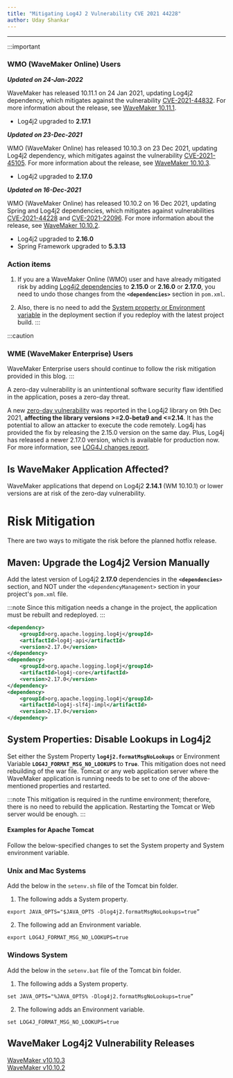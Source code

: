 ```yaml
---
title: "Mitigating Log4J 2 Vulnerability CVE 2021 44228"
author: Uday Shankar
---
```

---

:::important
### WMO (WaveMaker Online) Users 

***Updated on 24-Jan-2022***

WaveMaker has released 10.11.1 on 24 Jan 2021, updating Log4j2 dependency, which mitigates against the vulnerability [CVE-2021-44832](https://cve.mitre.org/cgi-bin/cvename.cgi?name=CVE-2021-44832). For more information about the release, see [WaveMaker 10.11.1](/learn/wavemaker-release-notes/v10-11-1).

- Log4j2 upgraded to **2.17.1**

***Updated on 23-Dec-2021***

WMO (WaveMaker Online) has released 10.10.3 on 23 Dec 2021, updating Log4j2 dependency, which mitigates against the vulnerability [CVE-2021-45105](https://nvd.nist.gov/vuln/detail/CVE-2021-45105). For more information about the release, see [WaveMaker 10.10.3](/learn/wavemaker-release-notes/v10-10-3).

- Log4j2 upgraded to **2.17.0**

***Updated on 16-Dec-2021***

WMO (WaveMaker Online) has released 10.10.2 on 16 Dec 2021, updating Spring and Log4j2 dependencies, which mitigates against vulnerabilities [CVE-2021-44228](https://nvd.nist.gov/vuln/detail/CVE-2021-44228) and [CVE-2021-22096](https://nvd.nist.gov/vuln/detail/CVE-2021-22096). For more information about the release, see [WaveMaker 10.10.2](/learn/wavemaker-release-notes/v10-10-2).


- Log4j2 upgraded to **2.16.0**
- Spring Framework upgraded to **5.3.13**

### Action items

1. If you are a WaveMaker Online (WMO) user and have already mitigated risk by adding [Log4j2 dependencies](#maven-upgrade-the-log4j2-version-manually) to **2.15.0** or **2.16.0** or **2.17.0**, you need to undo those changes from the **`<dependencies>`** section in `pom.xml`. 

2. Also, there is no need to add the [System property or Environment variable](#system-properties-disable-lookups-in-log4j2) in the deployment section if you redeploy with the latest project build.
:::

:::caution
### WME (WaveMaker Enterprise) Users 

WaveMaker Enterprise users should continue to follow the risk mitigation provided in this blog.
:::

A zero-day vulnerability is an unintentional software security flaw identified in the application, poses a zero-day threat. 

A new [zero-day vulnerability](https://cve.mitre.org/cgi-bin/cvename.cgi?name=CVE-2021-44228) was reported in the Log4j2 library on 9th Dec 2021, **affecting the library versions >=2.0-beta9 and <=2.14**. It has the potential to allow an attacker to execute the code remotely. Log4j has provided the fix by releasing the 2.15.0 version on the same day. Plus, Log4j has released a newer 2.17.0 version, which is available for production now. For more information, see [LOG4J changes report](https://logging.apache.org/log4j/2.x/changes-report.html#a2.17.0).

<!--truncate-->

## Is WaveMaker Application Affected?

WaveMaker applications that depend on Log4j2 **2.14.1** (WM 10.10.1) or lower versions are at risk of the zero-day vulnerability. 

# Risk Mitigation

There are two ways to mitigate the risk before the planned hotfix release.

## Maven: Upgrade the Log4j2 Version Manually

Add the latest version of Log4j2 **2.17.0** dependencies in the **`<dependencies>`** section, and NOT under the `<dependencyManagement>` section in your project's `pom.xml` file.

:::note
Since this mitigation needs a change in the project, the application must be rebuilt and redeployed.
:::

```xml
<dependency>
    <groupId>org.apache.logging.log4j</groupId>
    <artifactId>log4j-api</artifactId>
    <version>2.17.0</version>
</dependency>
<dependency>
    <groupId>org.apache.logging.log4j</groupId>
    <artifactId>log4j-core</artifactId>
    <version>2.17.0</version>
</dependency>
<dependency>
    <groupId>org.apache.logging.log4j</groupId>
    <artifactId>log4j-slf4j-impl</artifactId>
    <version>2.17.0</version>
</dependency>
```

## System Properties: Disable Lookups in Log4j2

Set either the System Property **`log4j2.formatMsgNoLookups`** or Environment Variable **`LOG4J_FORMAT_MSG_NO_LOOKUPS`** to **`True`**. This mitigation does not need rebuilding of the war file. Tomcat or any web application server where the WaveMaker application is running needs to be set to one of the above-mentioned properties and restarted.

:::note
This mitigation is required in the runtime environment; therefore, there is no need to rebuild the application. Restarting the Tomcat or Web server would be enough.
:::

#### Examples for Apache Tomcat

Follow the below-specified changes to set the System property and System environment variable.


### Unix and Mac Systems

Add the below in the `setenv.sh` file of the Tomcat bin folder. 

1. The following adds a System property.

```
export JAVA_OPTS="$JAVA_OPTS -Dlog4j2.formatMsgNoLookups=true” 
```

2. The following add an Environment variable.

```
export LOG4J_FORMAT_MSG_NO_LOOKUPS=true 
```

### Windows System 

Add the below in the `setenv.bat` file of the Tomcat bin folder.

1. The following adds a System property.

```
set JAVA_OPTS="%JAVA_OPTS% -Dlog4j2.formatMsgNoLookups=true”
```

2. The following adds an Environment variable.

```
set LOG4J_FORMAT_MSG_NO_LOOKUPS=true 
```

## WaveMaker Log4j2 Vulnerability Releases

[WaveMaker v10.10.3](/learn/wavemaker-release-notes/v10-10-3)  
[WaveMaker v10.10.2](/learn/wavemaker-release-notes/v10-10-2)  